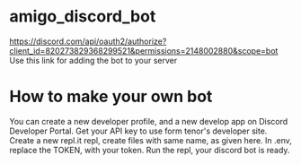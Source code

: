 # amigo_discord_bot
https://discord.com/api/oauth2/authorize?client_id=820273829368299521&permissions=2148002880&scope=bot
Use this link for adding the bot to your server



# How to make your own bot
You can create a new developer profile, and a new develop app on Discord Developer Portal. Get your API key to use form tenor's developer site.
Create a new repl.it repl, create files with same name, as given here. In .env, replace the TOKEN, with your token. Run the repl, your discord bot is ready.

